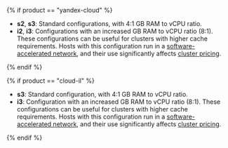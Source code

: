 {% if product == "yandex-cloud" %}

* **s2**, **s3**: Standard configurations, with 4:1 GB RAM to vCPU ratio.
* **i2**, **i3**: Configurations with an increased GB RAM to vCPU ratio (8:1). These configurations can be useful for clusters with higher cache requirements. Hosts with this configuration run in a [software-accelerated network](../../vpc/concepts/software-accelerated-network.md), and their use significantly affects [cluster pricing](../../managed-greenplum/pricing/index.md#prices-hosts).

{% endif %}

{% if product == "cloud-il" %}

* **s3**: Standard configuration, with 4:1 GB RAM to vCPU ratio.
* **i3**: Configuration with an increased GB RAM to vCPU ratio (8:1). These configurations can be useful for clusters with higher cache requirements. Hosts with this configuration run in a [software-accelerated network](../../vpc/concepts/software-accelerated-network.md), and their use significantly affects [cluster pricing](../../managed-greenplum/pricing/index.md#prices-hosts).

{% endif %}